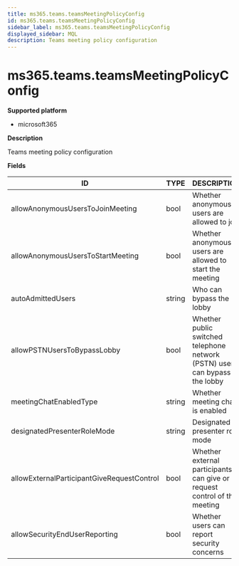 ```yaml
---
title: ms365.teams.teamsMeetingPolicyConfig
id: ms365.teams.teamsMeetingPolicyConfig
sidebar_label: ms365.teams.teamsMeetingPolicyConfig
displayed_sidebar: MQL
description: Teams meeting policy configuration
---
```


# ms365.teams.teamsMeetingPolicyConfig

**Supported platform**

- microsoft365

**Description**

Teams meeting policy configuration

**Fields**

| ID                                         | TYPE   | DESCRIPTION                                                                 |
| ------------------------------------------ | ------ | --------------------------------------------------------------------------- |
| allowAnonymousUsersToJoinMeeting           | bool   | Whether anonymous users are allowed to join                                 |
| allowAnonymousUsersToStartMeeting          | bool   | Whether anonymous users are allowed to start the meeting                    |
| autoAdmittedUsers                          | string | Who can bypass the lobby                                                    |
| allowPSTNUsersToBypassLobby                | bool   | Whether public switched telephone network (PSTN) users can bypass the lobby |
| meetingChatEnabledType                     | string | Whether meeting chat is enabled                                             |
| designatedPresenterRoleMode                | string | Designated presenter role mode                                              |
| allowExternalParticipantGiveRequestControl | bool   | Whether external participants can give or request control of the meeting    |
| allowSecurityEndUserReporting              | bool   | Whether users can report security concerns                                  |
